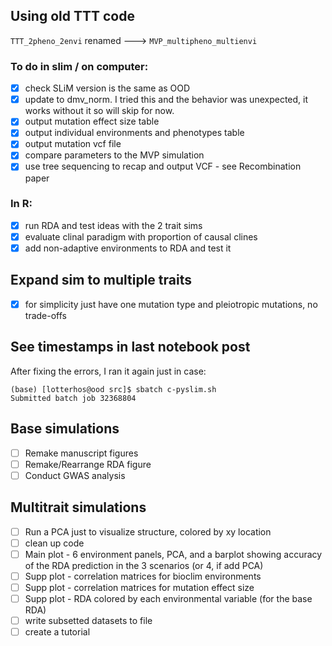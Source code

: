 
## Using old TTT code
`TTT_2pheno_2envi` renamed ---> `MVP_multipheno_multienvi`

### To do in slim / on computer:
- [x] check SLiM version is the same as OOD
- [x] update to dmv_norm. I tried this and the behavior was unexpected, it works without it so will skip for now.
- [x] output mutation effect size table
- [x] output individual environments and phenotypes table
- [x] output mutation vcf file
- [x] compare parameters to the MVP simulation
- [x] use tree sequencing to recap and output VCF - see Recombination paper

### In R:
- [x] run RDA and test ideas with the 2 trait sims
- [x] evaluate clinal paradigm with proportion of causal clines
- [x] add non-adaptive environments to RDA and test it

## Expand sim to multiple traits
- [x] for simplicity just have one mutation type and pleiotropic mutations, no trade-offs


## See timestamps in last notebook post
After fixing the errors, I ran it again just in case:
```
(base) [lotterhos@ood src]$ sbatch c-pyslim.sh
Submitted batch job 32368804
```

## Base simulations
- [ ] Remake manuscript figures
- [ ] Remake/Rearrange RDA figure
- [ ] Conduct GWAS analysis

## Multitrait simulations
- [ ] Run a PCA just to visualize structure, colored by xy location
- [ ] clean up code
- [ ] Main plot - 6 environment panels, PCA, and a barplot showing accuracy of the RDA prediction in the 3 scenarios (or 4, if add PCA)
- [ ] Supp plot - correlation matrices for bioclim environments
- [ ] Supp plot - correlation matrices for mutation effect size
- [ ] Supp plot - RDA colored by each environmental variable (for the base RDA)
- [ ] write subsetted datasets to file
- [ ] create a tutorial
